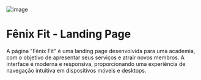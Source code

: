 ![image](https://github.com/user-attachments/assets/11666642-5bdf-4bfa-9032-22d5ef26ab87)


# Fênix Fit - Landing Page


A página "Fênix Fit" é uma landing page desenvolvida para uma academia, com o objetivo de
apresentar seus serviços e atrair novos membros. A interface é moderna e responsiva, proporcionando 
uma experiência de navegação intuitiva em dispositivos móveis e desktops.
 
 
